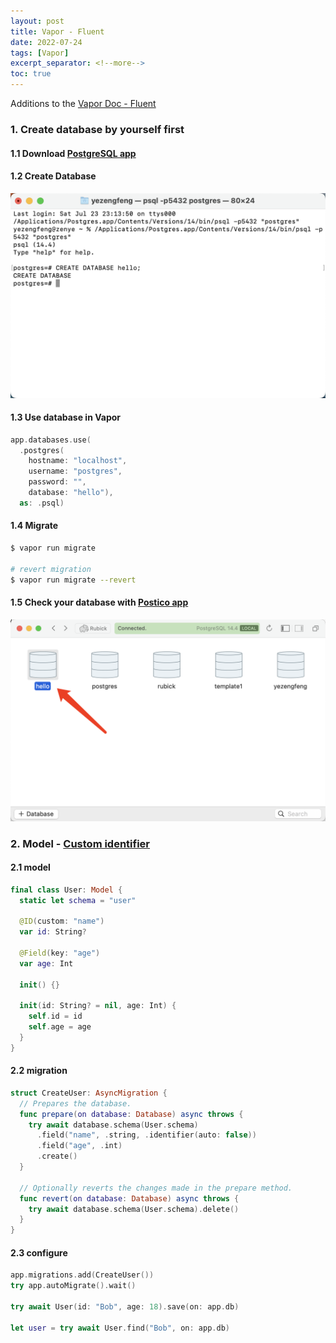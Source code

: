 ```yaml
---
layout: post
title: Vapor - Fluent
date: 2022-07-24
tags: [Vapor]
excerpt_separator: <!--more-->
toc: true
---
```


Additions to the  [Vapor Doc - Fluent](https://docs.vapor.codes/fluent/overview/) 

<!--more-->

### 1. Create database by yourself first

#### 1.1 Download [PostgreSQL app](https://postgresapp.com/)

#### 1.2 Create Database

<img src="../images/2022-07-24-Vapor-Fluent/1.png" alt="图片" style="zoom:50%;" />



#### 1.3 Use database in Vapor

```swift
app.databases.use(
  .postgres(
    hostname: "localhost",
    username: "postgres",
    password: "",
    database: "hello"),
  as: .psql)
```

#### 1.4 Migrate

```bash
$ vapor run migrate

# revert migration
$ vapor run migrate --revert
```

#### 1.5 Check your database with [Postico app](https://eggerapps.at/postico/)

<img src="../images/2022-07-24-Vapor-Fluent/2.png" alt="图片" style="zoom:50%;" />



### 2. Model - [Custom identifier](https://docs.vapor.codes/fluent/model/#custom-identifier)

#### 2.1 model

```swift
final class User: Model {
  static let schema = "user"

  @ID(custom: "name")
  var id: String?
  
  @Field(key: "age")
  var age: Int
  
  init() {}

  init(id: String? = nil, age: Int) {
    self.id = id
    self.age = age
  }
}
```

#### 2.2 migration

```swift
struct CreateUser: AsyncMigration {
  // Prepares the database.
  func prepare(on database: Database) async throws {
    try await database.schema(User.schema)
      .field("name", .string, .identifier(auto: false))
      .field("age", .int)
      .create()
  }

  // Optionally reverts the changes made in the prepare method.
  func revert(on database: Database) async throws {
    try await database.schema(User.schema).delete()
  }
}
```

#### 2.3 configure

```swift
app.migrations.add(CreateUser())
try app.autoMigrate().wait()

try await User(id: "Bob", age: 18).save(on: app.db)

let user = try await User.find("Bob", on: app.db)
```

